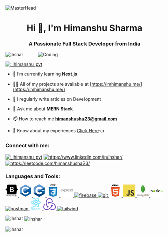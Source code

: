 ![MasterHead](https://user-images.githubusercontent.com/74038190/213910845-af37a709-8995-40d6-be59-724526e3c3d7.gif)
<h1 align="center">Hi 👋, I'm Himanshu Sharma</h1>
<h3 align="center">A Passionate Full Stack Developer from India</h3>
<img align="right" alt="Coding" width="400" src="https://user-images.githubusercontent.com/74038190/225813708-98b745f2-7d22-48cf-9150-083f1b00d6c9.gif">
<p align="left"> <img src="https://komarev.com/ghpvc/?username=ihshar&label=Profile%20views&color=0e75b6&style=flat" alt="ihshar" /> </p>

<p align="left"> <a href="https://twitter.com/_ihimanshu_pvt" target="blank"><img src="https://img.shields.io/twitter/follow/_ihimanshu_pvt?logo=twitter&style=for-the-badge" alt="_ihimanshu_pvt" /></a> </p>

- 🌱 I’m currently learning **Next.js**

- 👨‍💻 All of my projects are available at [https://imhimanshu.me/](https://imhimanshu.me/)

- 📝 I regularly write articles on Development

- 💬 Ask me about **MERN Stack**

- 📫 How to reach me **himanshusha23@gmail.com**

- 📄 Know about my experiences <a href="https://drive.google.com/file/d/14bg1vvo8TmqD3xzKQWsIOGM2Chd0hUXO/view?usp=sharing">Click Here</a>👈

<h3 align="left">Connect with me:</h3>
<p align="left">
<a href="https://twitter.com/_ihimanshu_pvt" target="blank"><img align="center" src="https://raw.githubusercontent.com/rahuldkjain/github-profile-readme-generator/master/src/images/icons/Social/twitter.svg" alt="_ihimanshu_pvt" height="30" width="40" /></a>
<a href="https://linkedin.com/in/https://www.linkedin.com/in/ihshar/" target="blank"><img align="center" src="https://raw.githubusercontent.com/rahuldkjain/github-profile-readme-generator/master/src/images/icons/Social/linked-in-alt.svg" alt="https://www.linkedin.com/in/ihshar/" height="30" width="40" /></a>
<a href="https://www.leetcode.com/https://leetcode.com/himanshusha23/" target="blank"><img align="center" src="https://raw.githubusercontent.com/rahuldkjain/github-profile-readme-generator/master/src/images/icons/Social/leet-code.svg" alt="https://leetcode.com/himanshusha23/" height="30" width="40" /></a>
</p>

<h3 align="left">Languages and Tools:</h3>
<p align="left"> <a href="https://getbootstrap.com" target="_blank" rel="noreferrer"> <img src="https://raw.githubusercontent.com/devicons/devicon/master/icons/bootstrap/bootstrap-plain-wordmark.svg" alt="bootstrap" width="40" height="40"/> </a> <a href="https://www.cprogramming.com/" target="_blank" rel="noreferrer"> <img src="https://raw.githubusercontent.com/devicons/devicon/master/icons/c/c-original.svg" alt="c" width="40" height="40"/> </a> <a href="https://www.w3schools.com/cpp/" target="_blank" rel="noreferrer"> <img src="https://raw.githubusercontent.com/devicons/devicon/master/icons/cplusplus/cplusplus-original.svg" alt="cplusplus" width="40" height="40"/> </a> <a href="https://www.w3schools.com/css/" target="_blank" rel="noreferrer"> <img src="https://raw.githubusercontent.com/devicons/devicon/master/icons/css3/css3-original-wordmark.svg" alt="css3" width="40" height="40"/> </a> <a href="https://expressjs.com" target="_blank" rel="noreferrer"> <img src="https://raw.githubusercontent.com/devicons/devicon/master/icons/express/express-original-wordmark.svg" alt="express" width="40" height="40"/> </a> <a href="https://firebase.google.com/" target="_blank" rel="noreferrer"> <img src="https://www.vectorlogo.zone/logos/firebase/firebase-icon.svg" alt="firebase" width="40" height="40"/> </a> <a href="https://git-scm.com/" target="_blank" rel="noreferrer"> <img src="https://www.vectorlogo.zone/logos/git-scm/git-scm-icon.svg" alt="git" width="40" height="40"/> </a> <a href="https://www.w3.org/html/" target="_blank" rel="noreferrer"> <img src="https://raw.githubusercontent.com/devicons/devicon/master/icons/html5/html5-original-wordmark.svg" alt="html5" width="40" height="40"/> </a> <a href="https://developer.mozilla.org/en-US/docs/Web/JavaScript" target="_blank" rel="noreferrer"> <img src="https://raw.githubusercontent.com/devicons/devicon/master/icons/javascript/javascript-original.svg" alt="javascript" width="40" height="40"/> </a> <a href="https://www.mongodb.com/" target="_blank" rel="noreferrer"> <img src="https://raw.githubusercontent.com/devicons/devicon/master/icons/mongodb/mongodb-original-wordmark.svg" alt="mongodb" width="40" height="40"/> </a> <a href="https://nodejs.org" target="_blank" rel="noreferrer"> <img src="https://raw.githubusercontent.com/devicons/devicon/master/icons/nodejs/nodejs-original-wordmark.svg" alt="nodejs" width="40" height="40"/> </a> <a href="https://postman.com" target="_blank" rel="noreferrer"> <img src="https://www.vectorlogo.zone/logos/getpostman/getpostman-icon.svg" alt="postman" width="40" height="40"/> </a> <a href="https://reactjs.org/" target="_blank" rel="noreferrer"> <img src="https://raw.githubusercontent.com/devicons/devicon/master/icons/react/react-original-wordmark.svg" alt="react" width="40" height="40"/> </a> <a href="https://redux.js.org" target="_blank" rel="noreferrer"> <img src="https://raw.githubusercontent.com/devicons/devicon/master/icons/redux/redux-original.svg" alt="redux" width="40" height="40"/> </a> <a href="https://tailwindcss.com/" target="_blank" rel="noreferrer"> <img src="https://www.vectorlogo.zone/logos/tailwindcss/tailwindcss-icon.svg" alt="tailwind" width="40" height="40"/> </a> </p>

<p><img align="left" src="https://github-readme-stats.vercel.app/api/top-langs?username=ihshar&show_icons=true&locale=en&layout=compact" alt="ihshar" /></p>

<p>&nbsp;<img align="center" src="https://github-readme-stats.vercel.app/api?username=ihshar&show_icons=true&locale=en" alt="ihshar" /></p>

<p><img align="center" src="https://github-readme-streak-stats.herokuapp.com/?user=ihshar&" alt="ihshar" /></p>
